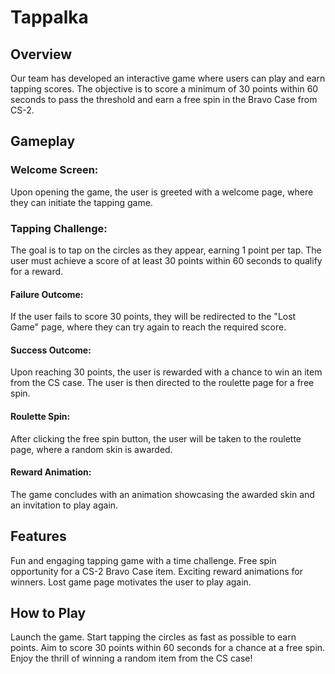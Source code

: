 # Tappalka
## Overview
Our team has developed an interactive game where users can play and earn tapping scores. The objective is to score a minimum of 30 points within 60 seconds to pass the threshold and earn a free spin in the Bravo Case from CS-2.

## Gameplay
### Welcome Screen: 
Upon opening the game, the user is greeted with a welcome page, where they can initiate the tapping game.

### Tapping Challenge: 
The goal is to tap on the circles as they appear, earning 1 point per tap. The user must achieve a score of at least 30 points within 60 seconds to qualify for a reward.

#### Failure Outcome: 
If the user fails to score 30 points, they will be redirected to the "Lost Game" page, where they can try again to reach the required score.
#### Success Outcome: 
Upon reaching 30 points, the user is rewarded with a chance to win an item from the CS case. The user is then directed to the roulette page for a free spin.
#### Roulette Spin: 
After clicking the free spin button, the user will be taken to the roulette page, where a random skin is awarded.

#### Reward Animation: 
The game concludes with an animation showcasing the awarded skin and an invitation to play again.

## Features
Fun and engaging tapping game with a time challenge.
Free spin opportunity for a CS-2 Bravo Case item.
Exciting reward animations for winners.
Lost game page motivates the user to play again.

## How to Play
Launch the game.
Start tapping the circles as fast as possible to earn points.
Aim to score 30 points within 60 seconds for a chance at a free spin.
Enjoy the thrill of winning a random item from the CS case!

